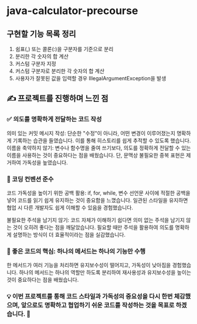 # java-calculator-precourse
## 구현할 기능 목록 정리
1. 쉼표(,) 또는 콜론(:)을 구분자를 기준으로 분리
2. 분리한 각 숫자의 합 계산
3. 커스텀 구분자 지정
4. 커스텀 구분자로 분리한 각 숫자의 합 계산
5. 사용자가 잘못된 값을 입력할 경우 IllegalArgumentException을 발생

## ✍️ 프로젝트를 진행하며 느낀 점
### ✅ 의도를 명확하게 전달하는 코드 작성
의미 있는 커밋 메시지 작성: 단순한 "수정"이 아니라, 어떤 변경이 이루어졌는지 명확하게 기록하는 습관을 들였습니다. 이를 통해 히스토리를 쉽게 추적할 수 있도록 했습니다.
이름을 축약하지 않기: 변수나 함수명을 줄여 쓰기보다, 의도를 정확하게 전달할 수 있는 이름을 사용하는 것이 중요하다는 점을 배웠습니다. 단, 문맥상 불필요한 중복 표현은 제거하여 가독성을 높였습니다.
### 📌 코딩 컨벤션 준수
코드 가독성을 높이기 위한 공백 활용:
if, for, while, 변수 선언문 사이에 적절한 공백을 넣어 코드를 읽기 쉽게 유지하는 것이 중요함을 느꼈습니다.
일관된 스타일을 유지하면 협업 시 다른 개발자도 쉽게 이해할 수 있음을 경험했습니다.

불필요한 주석을 남기지 않기:
코드 자체가 이해하기 쉽다면 의미 없는 주석을 남기지 않는 것이 오히려 좋다는 점을 깨달았습니다.
필요할 때만 주석을 활용하여 의도를 명확하게 설명하는 방식이 더 효율적이라는 점을 실감했습니다.
### 🎯 좋은 코드의 핵심: 하나의 메서드는 하나의 기능만 수행
한 메서드가 여러 기능을 처리하면 유지보수성이 떨어지고, 가독성이 낮아짐을 경험했습니다.
하나의 메서드는 하나의 역할만 하도록 분리하여 재사용성과 유지보수성을 높이는 것이 중요하다는 점을 배웠습니다.
### 💡 이번 프로젝트를 통해 코드 스타일과 가독성의 중요성을 다시 한번 체감했으며, 앞으로도 명확하고 협업하기 쉬운 코드를 작성하는 것을 목표로 하겠습니다. 🚀
